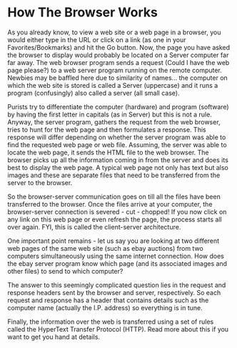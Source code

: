 <h1>How The Browser Works</h1>
<p>As you already know, to view a web site or a web page in a browser, you would either type in the URL or click on a link (as one in your Favorites/Bookmarks) and hit the Go button. Now, the page you have asked the browser to display would probably be located on a Server computer far far away. The web browser program sends a request (Could I have the web page please?) to a web server program running on the remote computer. Newbies may be baffled here due to similarity of names... the computer on which the web site is stored is called a Server (uppercase) and it runs a program (confusingly) also called a server (all small case).</p>

<p>Purists try to differentiate the computer (hardware) and program (software) by having the first letter in capitals (as in Server) but this is not a rule. Anyway, the server program, gathers the request from the web browser, tries to hunt for the web page and then formulates a response. This response will differ depending on whether the server program was able to find the requested web page or web file. Assuming, the server was able to locate the web page, it sends the HTML file to the web browser. The browser picks up all the information coming in from the server and does its best to display the web page. A typical web page not only has text but also images and these are separate files that need to be transferred from the server to the browser.</p>

<p>So the browser-server communication goes on till all the files have been transferred to the browser. Once the files arrive at your computer, the browser-server connection is severed - cut - chopped! If you now click on any link on this web page or even refresh the page, the process starts all over again. FYI, this is called the client-server architecture.</p>

<p>One important point remains - let us say you are looking at two different web pages of the same web site (such as ebay auctions) from two computers simultaneously using the same internet connection. How does the ebay server program know which page (and its associated images and other files) to send to which computer?</p>

<p>The answer to this seemingly complicated question lies in the request and response headers sent by the browser and server, respectively. So each request and response has a header that contains details such as the computer name (actually the I.P. address) so everything is in tune.</p>

<p>Finally, the information over the web is transferred using a set of rules called the HyperText Transfer Protocol (HTTP). Read more about this if you want to get you hand at details.</p>
